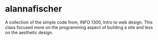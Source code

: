 # alannafischer
A collection of the simple code from, INFO 1300, Intro to web design. 
This class focused more on the programming aspect of building a site and less on the aesthetic design.

